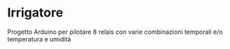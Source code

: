 # Irrigatore
Progetto Arduino per pilotare 8 relais con varie combinazioni temporali e/o temperatura e umidità
